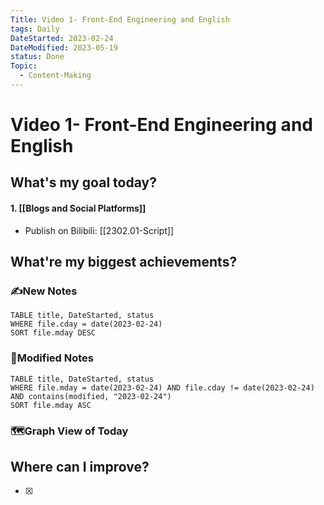 ```yaml
---
Title: Video 1- Front-End Engineering and English
tags: Daily
DateStarted: 2023-02-24
DateModified: 2023-05-19
status: Done
Topic:
  - Content-Making
---
```


# Video 1- Front-End Engineering and English

## What's my goal today?

#### 1. [[Blogs and Social Platforms]]

- Publish on Bilibili: [[2302.01-Script]]

## What're my biggest achievements?

### ✍️New Notes

```dataview
TABLE title, DateStarted, status
WHERE file.cday = date(2023-02-24)
SORT file.mday DESC
```

### 📝Modified Notes

```dataview
TABLE title, DateStarted, status
WHERE file.mday = date(2023-02-24) AND file.cday != date(2023-02-24) AND contains(modified, "2023-02-24")
SORT file.mday ASC
```

### 🗺️Graph View of Today

## Where can I improve?

- [x]
